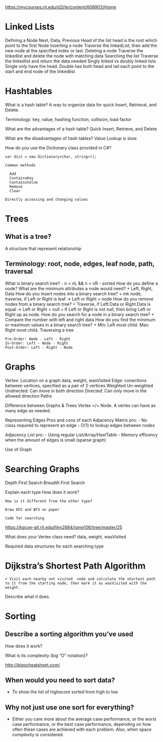https://mycourses.rit.edu/d2l/le/content/608903/Home

# Linked Lists

  Defining a Node
	Next, Data, Previous
  Head of the list
	head is the root which point to the first Node
  Inserting a node
	Traverse the linkedList, then add the new node at the specified index or last.
  Deleting a node
	Traverse the linkedlist and delete the node with matching data
  Searching the list
	Traverse the linkedlist and return the data needed
  Singly linked vs doubly linked lists
	Single only have the head. Double has both head and tail each point to the start and end node of the linkedlist	

# Hashtables

  What is a hash table?
	A way to organize data for quick Insert, Retrieval, and Delete.

  Terminology: key, value, hashing function, collision, load factor

  What are the advantages of a hash table?
	Quick Insert, Retrieve, and Delete

  What are the disadvantages of hash tables?
	Value Lookup is slow.	

  How do you use the Dictionary class provided in C#?

	var dict = new Dictionary<char, string>();

    Common methods

      Add
      ContainsKey
      ContainsValue
      Remove
      Clear

    Directly accessing and changing values

# Trees

## What is a tree?
  A structure that represent relationship
## Terminology: root, node, edges, leaf node, path, traversal

  What is binary search tree?
	- n > nL && n < nR
	- sorted
  How do you define a node?
    What are the minimum attributes a node would need?
	+ Left, Right, Data
  How do you insert nodes into a binary search tree?
	+ mk node, traverse, if Left or Right is leaf -> Left or Right = node
  How do you remove nodes from a binary search tree?
	+ Traverse, if Left.Data or Right.Data is equal -> Left or Right = null
	+ If Left or Right is not null, then bring Left or Right up as node.
  How do you search for a node in a binary search tree?
	+ Compare the number with left and right data
  How do you find the minimum or maximum values in a binary search tree?
	+ Min: Left most child. Max: Right most child.
  Traversing a tree

    Pre-Order: Node - Left - Right
    In-Order: Left - Node - Right
    Post-Order: Left - Right - Node


# Graphs

  Vertex: Location on a graph
	data, weight, wasVisited
  Edge: conections between vertices, specified as a pair of 2 vertices
	Weighted
    	Un-weighted
  Undirected: Can move in both direction
  Directed: Can only move in the allowed direction
  Paths

Difference between Graphs & Trees
	Vertex =/= Node. A vertex can have as many edge as needed.

Representing Edges
  Pros and cons of each
  Adjacency Matrix
	pro: 
	- No class required to represent an edge
	- O(1) to lookup edges between nodes
	
  Adjacency List
	pro:
	- Using regular List/Array/HastTable
	- Memory efficency when the amount of edges is small (sparse graph)

Use of Graph

# Searching Graphs

  Depth First Search
  Breadth First Search

Explain each type
	How does it work?

	How is it different from the other type?

	Draw DFS and BFS on paper

	Code for searching

https://kgcoe-git.rit.edu/hhn2884/igme106/tree/master/25

  What does your Vertex class need?
	data, weight, wasVisited

  Required data structures for each searching type
		

# Dijkstra’s Shortest Path Algorithm
	+ Visit each nearby not visited  node and calculate the shortest path to it from the starting node, then mark it as wasVisited with the weight.

Describe what it does.

# Sorting

## Describe a sorting algorithm you’ve used

  How does it work?

  What is its complexity (big “O” notation)?

http://bigocheatsheet.com/

## When would you need to sort data?
+ To show the list of highscore sorted from high to low

## Why not just use one sort for everything?
+ Either you care more about the average case performance, or the worst case performance, or the best case performance, depending on how often these cases are achieved with each problem. Also, when space complexity is considered.
